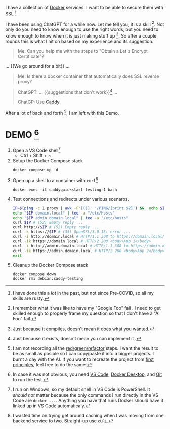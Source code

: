 I have a collection of [Docker](https://hub.docker.com/) services.
I want to be able to secure them with SSL [^rusty].

I have been using ChatGPT for a while now.
Let me tell you; it is a skill [^foo].
Not only do you need to know enough to use the right words, but you need to know enough to know when it is just making stuff up [^compile].
So after a couple rounds this is what I hit on based on my experience and its suggestion.

> Me: Can you help me with the steps to "Obtain a Let's Encrypt Certificate"?

... {{We go around for a bit}} ...
 
> Me: Is there a docker container that automatically does SSL reverse proxy?

> ChatGPT: ... {{suggestions that don't work}}[^self_fail] ...
> 
> ChatGP: Use [Caddy](https://caddyserver.com/)

After a lot of back and forth [^missing_methods], I am left with this Demo.

# DEMO [^requirements]

1. Open a VS Code shell[^vscode_shell]
   * Ctrl + Shift + ~
2. Setup the Docker Compose stack
   ```
   docker compose up -d
   ```
3. Open up a shell to a container with `curl`[^curl]
   ```
   docker exec -it caddyquickstart-testing-1 bash
   ```
3. Test connections and redirects under various scenaros.
   ```bash
   IP=$(ping -c 1 proxy | awk -F'[()]' '/PING/{print $2}') &&  echo $IP
   echo "$IP domain.local" | tee -a "/etc/hosts"
   echo "$IP admin.domain.local" | tee -a "/etc/hosts"
   curl $IP # (52) Empty reply ...
   curl http://$IP # (52) Empty reply ...
   curl -k https://$IP # (35) OpenSSL/3.0.15: error ...
   curl -i http://domain.local # HTTP/1.1 308 to https://domain.local/
   curl -ik https://domain.local # HTTP/2 200 <body>App 1</body>
   curl -i http://admin.domain.local # HTTP/1.1 308 to https://admin.domain.local/
   curl -ik https://admin.domain.local # HTTP/2 200 <body>App 2</body>
   exit
   ```
2. Cleanup the Docker Compose stack
   ```
   docker compose down
   docker rmi debian:caddy-testing
   ```

[^rusty]: I have done this a _lot_ in the past, but not since Pre-COVID, so all my skills are rusty.
[^foo]: I remember what it was like to have my "Google Foo" fail [^stacks].
I need to get skilled enough to properly frame my question so that I don't have a "AI Foo" fail. 
[^stacks]: I also remember being chastised by my college'es librarian for using [Google Scholar](https://scholar.google.com/) because I can find everything I need in the [stacks](https://en.wikipedia.org/wiki/Library_stack).
Funny thing that, now they don't even _have_ stacks to search. 
[^compile]: Just because it compiles, doesn't mean it does what you wanted.
[^self_fail]: Just because it exists, doesn't mean _you_ can implement it [^hydroponic].
[^hydroponic]: I know [hydroponic tomatoes](https://hydrobuilder.com/learn/hydroponic-tomatoes/) are a thing.
Mine always die.
My [reapers](https://en.wikipedia.org/wiki/Carolina_Reaper) always thrive.
[^requirements]: In case it was not obvious, you need [VS Code](https://code.visualstudio.com/), [Docker Desktop](https://www.docker.com/), and [Git](https://git-scm.com/downloads) to run the test.
[^vscode_shell]: I run on Windows, so my default shell in VS Code is PowerShell.
It _should not_ matter because the only commands I run directly in the VS Code are `docker ...`.
Anything you have that runs Docker should have it linked up in VS Code automaticaly[^ymmv].
[^ymmv]: [Your milage may vary](https://dictionary.cambridge.org/dictionary/english/ymmv)
[^missing_methods]: I am not recording all the [red/green/refactor](https://en.wikipedia.org/wiki/Test-driven_development) steps.
I want the result to be as small as posible so I can copy/paste it into a bigger projects.
I burnt a day with the AI.
If you want to recreate the project from [first principles](https://en.wikipedia.org/wiki/First_principle), feel free to do the same.
[^curl]: I wasted time on trying get around caching when I was moving from one backend service to two.
Straight-up use `cURL`.
